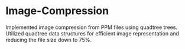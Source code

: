 # Image-Compression
Implemented image compression from PPM files using quadtree trees.
Utilized quadtree data structures for efficient image representation and reducing the file size down to 75%.
